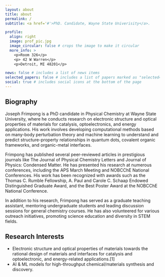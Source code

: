 ```yaml
---
layout: about
title: about
permalink: /
subtitle: <a href='#'>PhD. Candidate, Wayne State Univerisity</a>. 

profile:
  align: right
  image: prof_pic.jpg
  image_circular: false # crops the image to make it circular
  more_info: >
    <p>Room 326</p>
    <p> 42 W Warren</p>
    <p>Detroit, MI 48201</p>

news: false # includes a list of news items
selected_papers: false # includes a list of papers marked as "selected={true}"
social: true # includes social icons at the bottom of the page
---
```





## Biography

Joseph Frimpong is a PhD candidate in Physical Chemistry at Wayne State University, where he conducts research on electronic structure and optical properties of materials for catalysis, optoelectronics, and energy applications. His work involves developing computational methods based on many-body perturbation theory and machine learning to understand and predict structure-property relationships in quantum dots, covalent organic frameworks, and organic-metal interfaces.

Frimpong has published several peer-reviewed articles in prestigious journals like The Journal of Physical Chemistry Letters and Journal of Physics: Condensed Matter. He has presented his research at numerous conferences, including the APS March Meeting and NOBCChE National Conferences. His work has been recognized with awards such as the Thomas C. Rumble Fellowship, A. Paul and Carole C. Schaap Endowed Distinguished Graduate Award, and the Best Poster Award at the NOBCChE National Conference.

In addition to his research, Frimpong has served as a graduate teaching assistant, mentoring undergraduate students and leading discussion sessions for general chemistry courses. He has also volunteered for various outreach initiatives, promoting science education and diversity in STEM fields.

## Research Interests

- Electronic structure and optical properties of materials towards the rational design of materials and interfaces for catalysis and optoelectronic, and energy-related applications.[1]
- AI & ML models for high-throughput chemical/materials synthesis and discovery.

